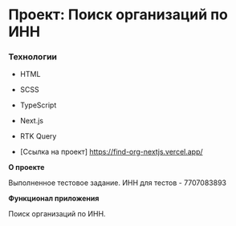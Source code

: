 # Проект: Поиск организаций по ИНН

### Технологии

- HTML
- SCSS
- TypeScript
- Next.js
- RTK Query

- [Ссылка на проект] https://find-org-nextjs.vercel.app/

**О проекте**

Выполненное тестовое задание.
ИНН для тестов - 7707083893

**Функционал приложения**

Поиск организаций по ИНН.
